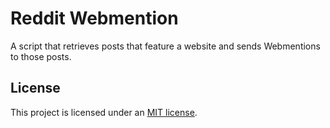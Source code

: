 # Reddit Webmention

A script that retrieves posts that feature a website and sends Webmentions to those posts.

## License

This project is licensed under an [MIT license](LICENSE).
